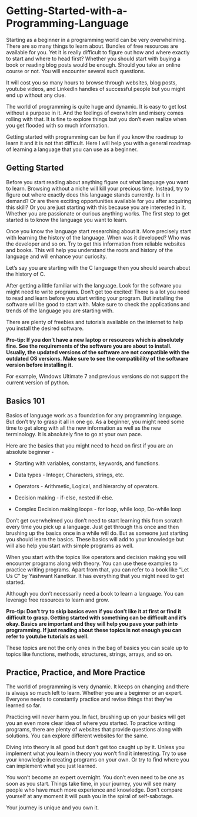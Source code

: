 # Getting-Started-with-a-Programming-Language
 
Starting as a beginner in a programming world can be very overwhelming. There are so many things to learn about. Bundles of free resources are available for you. Yet it is really difficult to figure out how and where exactly to start and where to head first? Whether you should start with buying a book or reading blog posts would be enough. Should you take an online course or not. You will encounter several such questions.

It will cost you so many hours to browse through websites, blog posts, youtube videos, and LinkedIn handles of successful people but you might end up without any clue. 

The world of programming is quite huge and dynamic. It is easy to get lost without a purpose in it. And the feelings of overwhelm and misery comes rolling with that. It is fine to explore things but you don’t even realize when you get flooded with so much information.

Getting started with programming can be fun if you know the roadmap to learn it and it is not that difficult. Here I will help you with a general roadmap of learning a language that you can use as a beginner.
## Getting Started
Before you start reading about anything figure out what language you want to learn. Browsing without a niche will kill your precious time. Instead, try to figure out where exactly does this language stands currently. Is it in demand? Or are there exciting opportunities available for you after acquiring this skill? Or you are just starting with this because you are interested in it. Whether you are passionate or curious anything works. 
The first step to get started is to know the language you want to learn.

Once you know the language start researching about it. More precisely start with learning the history of the language. When was it developed? Who was the developer and so on. Try to get this information from reliable websites and books. 
This will help you understand the roots and history of the language and will enhance your curiosity. 

Let’s say you are starting with the C language then you should search about the history of C. 

After getting a little familiar with the language. Look for the software you might need to write programs. Don’t get too excited! There is a lot you need to read and learn before you start writing your program. But installing the software will be good to start with. Make sure to check the applications and trends of the language you are starting with.

There are plenty of freebies and tutorials available on the internet to help you install the desired software. 

**Pro-tip: If you don’t have a new laptop or resources which is absolutely fine. See the requirements of the software you are about to install. Usually, the updated versions of the software are not compatible with the outdated OS versions. Make sure to see the compatibility of the software version before installing it.**

For example, Windows Ultimate 7 and previous versions do not support the current version of python.

##  Basics 101
Basics of language work as a foundation for any programming language. But don’t try to grasp it all in one go. As a beginner, you might need some time to get along with all the new information as well as the new terminology. It is absolutely fine to go at your own pace. 

Here are the basics that you might need to head on first if you are an absolute beginner  -
* Starting with variables, constants, keywords, and functions.

* Data types - Integer, Characters, strings, etc.

* Operators - Arithmetic, Logical, and hierarchy of operators.

* Decision making - if-else, nested if-else.

* Complex Decision making loops - for loop, while loop, Do-while loop


Don’t get overwhelmed you don’t need to start learning this from scratch every time you pick up a language. Just get through this once and then brushing up the basics once in a while will do. But as someone just starting you should learn the basics. These basics will add to your knowledge but will also help you start with simple programs as well.

When you start with the topics like operators and decision making you will encounter programs along with theory. You can use these examples to practice writing programs. 
Apart from that, you can refer to a book like “Let Us C” by Yashwant Kanetkar. It has everything that you might need to get started. 

Although you don’t necessarily need a book to learn a language. You can leverage free resources to learn and grow.


**Pro-tip: Don’t try to skip basics even if you don’t like it at first or find it difficult to grasp. Getting started with something can be difficult and it’s okay. Basics are important and they will help you pave your path into programming. 
If just reading about these topics is not enough you can refer to youtube tutorials as well.**

These topics are not the only ones in the bag of basics you can scale up to topics like functions, methods, structures, strings, arrays, and so on. 

## Practice, Practice, and More Practice
The world of programming is very dynamic. It keeps on changing and there is always so much left to learn. Whether you are a beginner or an expert. Everyone needs to constantly practice and revise things that they’ve learned so far. 

Practicing will never harm you. In fact, brushing up on your basics will get you an even more clear idea of where you started. To practice writing programs, there are plenty of websites that provide questions along with solutions. You can explore different websites for the same. 

Diving into theory is all good but don't get too caught up by it. Unless you implement what you learn in theory you won’t find it interesting. Try to use your knowledge in creating programs on your own. Or try to find where you can implement what you just learned. 

You won’t become an expert overnight. You don’t even need to be one as soon as you start. Things take time, in your journey, you will see many people who have much more experience and knowledge. Don’t compare yourself at any moment it will push you in the spiral of self-sabotage.

Your journey is unique and you own it.
